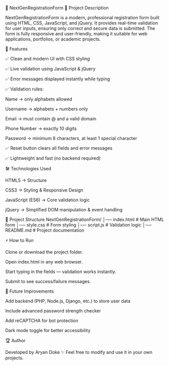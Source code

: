 📌 NextGenRegistrationForm
📖 Project Description

NextGenRegistrationForm is a modern, professional registration form built using HTML, CSS, JavaScript, and jQuery.
It provides real-time validation for user inputs, ensuring only correct and secure data is submitted. The form is fully responsive and user-friendly, making it suitable for web applications, portfolios, or academic projects.

🚀 Features

✅ Clean and modern UI with CSS styling

✅ Live validation using JavaScript & jQuery

✅ Error messages displayed instantly while typing

✅ Validation rules:

Name → only alphabets allowed

Username → alphabets + numbers only

Email → must contain @ and a valid domain

Phone Number → exactly 10 digits

Password → minimum 8 characters, at least 1 special character

✅ Reset button clears all fields and error messages

✅ Lightweight and fast (no backend required)

🛠️ Technologies Used

HTML5 → Structure

CSS3 → Styling & Responsive Design

JavaScript (ES6) → Core validation logic

jQuery → Simplified DOM manipulation & event handling

📂 Project Structure
NextGenRegistrationForm/
│── index.html        # Main HTML form
│── style.css         # Form styling
│── script.js         # Validation logic
│── README.md         # Project documentation

⚡ How to Run

Clone or download the project folder.

Open index.html in any web browser.

Start typing in the fields — validation works instantly.

Submit to see success/failure messages.

🎯 Future Improvements

Add backend (PHP, Node.js, Django, etc.) to store user data

Include advanced password strength checker

Add reCAPTCHA for bot protection

Dark mode toggle for better accessibility

🏆 Author

Developed by Aryan Doke ✨
Feel free to modify and use it in your own projects.
